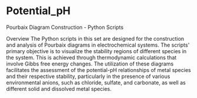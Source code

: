 # Potential_pH
Pourbaix Diagram Construction - Python Scripts

Overview
The Python scripts in this set are designed for the construction and analysis of Pourbaix diagrams in electrochemical systems. The scripts' primary objective is to visualize the stability regions of different species in the system. This is achieved through thermodynamic calculations that involve Gibbs free energy changes. The utilization of these diagrams facilitates the assessment of the potential-pH relationships of metal species and their respective stability, particularly in the presence of various environmental anions, such as chloride, sulfate, and carbonate, as well as different solid and dissolved metal species.

